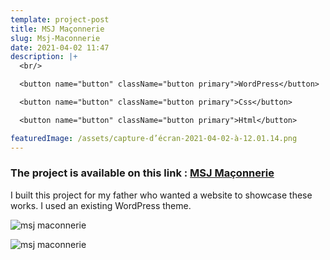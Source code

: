 ```yaml
---
template: project-post
title: MSJ Maçonnerie
slug: Msj-Maconnerie
date: 2021-04-02 11:47
description: |+
  <br/>

  <button name="button" className="button primary">WordPress</button>

  <button name="button" className="button primary">Css</button>

  <button name="button" className="button primary">Html</button>

featuredImage: /assets/capture-d’écran-2021-04-02-à-12.01.14.png
---
```


### The project is available on this link : [MSJ Maçonnerie](https://msjmaconnerie.fr/)

I built this project for my father who wanted a website to showcase these works. I used an existing WordPress theme.

<div class="kg-width-full">

![msj maconnerie](/assets/msj-maconnerie.jpg)

</div>

![msj maconnerie](/assets/msj-maconnerie-1.jpg)

